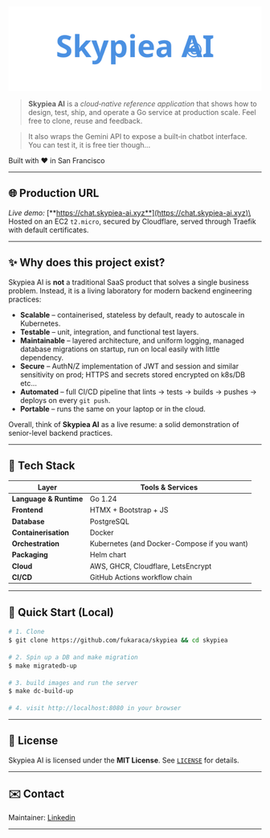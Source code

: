 
![Skypiea AI logo](./web/static/img/skypiea-ai-logo.svg)
<br>

> **Skypiea AI** is a *cloud‑native reference application* that shows how to design, test, ship, and operate a Go service at production scale. Feel free to clone, reuse and feedback.

> It also wraps the Gemini API to expose a built‑in chatbot interface. You can test it, it is free tier though...
>
Built with ❤️ in San Francisco

---
## 🌐 Production URL

*Live demo:* [**https://chat.skypiea-ai.xyz**](https://chat.skypiea-ai.xyz)\
Hosted on an EC2 `t2.micro`, secured by Cloudflare, served through Traefik with default certificates.

---

## ✨ Why does this project exist?

Skypiea AI is **not** a traditional SaaS product that solves a single business problem. Instead, it is a living laboratory for modern backend engineering practices:

- **Scalable** – containerised, stateless by default, ready to autoscale in Kubernetes.
- **Testable** – unit, integration, and functional test layers.
- **Maintainable** – layered architecture, and uniform logging, managed database migrations on startup, run on local easily with little dependency.
- **Secure** – AuthN/Z implementation of JWT and session and similar sensitivity on prod; HTTPS and secrets stored encrypted on k8s/DB etc...
- **Automated** – full CI/CD pipeline that lints → tests → builds → pushes → deploys on every `git push`.
- **Portable** – runs the same on your laptop or in the cloud.

Overall, think of **Skypiea AI** as a live resume: a solid demonstration of senior-level backend practices.

---

## 🔧 Tech Stack

| Layer                  | Tools & Services                            |
| ---------------------- |---------------------------------------------|
| **Language & Runtime** | Go 1.24                                     |
| **Frontend**           | HTMX + Bootstrap + JS                       |
| **Database**           | PostgreSQL                                  |
| **Containerisation**   | Docker                                      |
| **Orchestration**      | Kubernetes (and Docker-Compose if you want) |
| **Packaging**          | Helm chart                                  |
| **Cloud**              | AWS, GHCR, Cloudflare, LetsEncrypt          |
| **CI/CD**              | GitHub Actions workflow chain               | 

---


## 🚀 Quick Start (Local)

```bash
# 1. Clone
$ git clone https://github.com/fukaraca/skypiea && cd skypiea

# 2. Spin up a DB and make migration
$ make migratedb-up

# 3. build images and run the server
$ make dc-build-up

# 4. visit http://localhost:8080 in your browser
```

---


## 📄 License

Skypiea AI is licensed under the **MIT License**. See [`LICENSE`](./LICENSE) for details.

---

## ✉️ Contact

Maintainer: [Linkedin](https://www.linkedin.com/in/fukaraca/)

---


